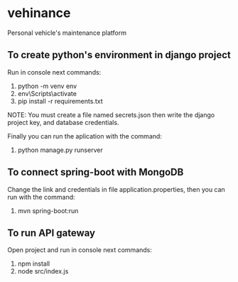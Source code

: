 # vehinance
Personal vehicle's maintenance platform

## To create python's environment in django project
Run in console next commands: 
1. python -m venv env
2. env\Scripts\activate
3. pip install -r requirements.txt

NOTE: You must create a file named secrets.json then write the django project key, and database credentials.

Finally you can run the aplication with the command:
1. python manage.py runserver

## To connect spring-boot with MongoDB
Change the link and credentials in file application.properties, then you can run with the command:
1. mvn spring-boot:run

## To run API gateway
Open project and run in console next commands:
1. npm install
2. node src/index.js
